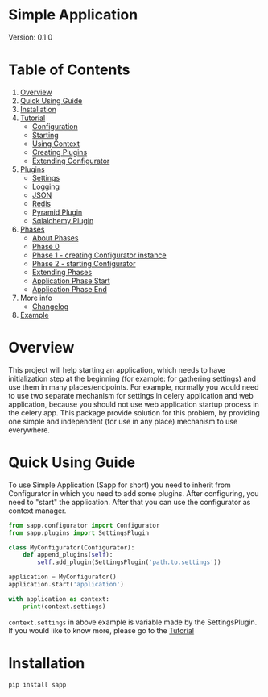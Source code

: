 # Simple Application

Version: 0.1.0

# Table of Contents
1. [Overview](#overview)
2. [Quick Using Guide](#quick-using-guide)
3. [Installation](#installation)
4. [Tutorial](docs/tutorial.md)
    * [Configuration](docs/tutorial.md#configuration)
    * [Starting](docs/tutorial.md#starting)
    * [Using Context](docs/tutorial.md#using-context)
    * [Creating Plugins](docs/tutorial.md#creating-plugins)
    * [Extending Configurator](docs/tutorial.md#extending-configurator)
5. [Plugins](docs/plugins.md)
    * [Settings](docs/plugins.md#settings)
    * [Logging](docs/plugins.md#logging)
    * [JSON](docs/plugins.md#json)
    * [Redis](docs/plugins.md#redis)
    * [Pyramid Plugin](docs/pyramid.md)
    * [Sqlalchemy Plugin](docs/sqlalchemy.md)
6. [Phases](docs/phases.md)
    * [About Phases](docs/phases.md#about-phases)
    * [Phase 0](docs/phases.md#phase-0)
    * [Phase 1 - creating Configurator instance](docs/phases.md#phase-1---creating-configurator-instance)
    * [Phase 2 - starting Configurator](docs/phases.md#phase-2---starting-configurator)
    * [Extending Phases](#extending-phases)
    * [Application Phase Start](docs/phases.md#application-phase-start)
    * [Application Phase End](docs/phases.md#application-phase-end)
7. More info
    * [Changelog](docs/CHANGELOG.md)
8. [Example](example/readme.md)


# Overview

This project will help starting an application, which needs to have initialization
step at the beginning (for example: for gathering settings) and use them in many
places/endpoints.
For example, normally you would need to use two separate mechanism for settings
in celery application and web application, because you should not use web
application startup process in the celery app. This package provide solution
for this problem, by providing one simple and independent (for use in any place)
mechanism to use everywhere.

# Quick Using Guide

To use Simple Application (Sapp for short) you need to inherit from Configurator
in which you need to add some plugins. After configuring, you need to "start"
the application. After that you can use the configurator as context manager.

```python
from sapp.configurator import Configurator
from sapp.plugins import SettingsPlugin

class MyConfigurator(Configurator):
    def append_plugins(self):
        self.add_plugin(SettingsPlugin('path.to.settings'))

application = MyConfigurator()
application.start('application')

with application as context:
    print(context.settings)

```

`context.settings` in above example is variable made by the SettingsPlugin.
If you would like to know more, please go to the [Tutorial](docs/tutorial.md)

# Installation

```bash
pip install sapp
```
